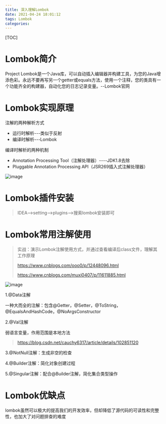 ```yaml
---
title: 深入理解Lombok
date: 2021-04-24 18:01:12
tags: Lombok
categories:
---
```


[TOC]

<!--more-->

# Lombok简介

Project Lombok是一个Java库，可以自动插入编辑器并构建工具，为您的Java增添色彩。永远不要再写另一个getter或equals方法，使用一个注释，您的类具有一个功能齐全的构建器，自动化您的日志记录变量。--Lombok官网



# Lombok实现原理

注解的两种解析方式

- 运行时解析---类似于反射
- 编译时解析---Lombok

编译时解析的两种机制

- Annotation Processing Tool（注解处理器）----JDK1.8去除
- Pluggable Annotation Processing API（JSR269插入式注解处理器）

![image](/images/2020042401.png)

# Lombok插件安装

> IDEA-->setting-->plugins-->搜索lombok安装即可



# Lombok常用注解使用

> 实战：演示Lombok注解使用方式，并通过查看编译后class文件，理解其工作原理
>
> https://www.cnblogs.com/ooo0/p/12448096.html
>
> https://www.cnblogs.com/muxi0407/p/11611885.html

![image](/images/2020042402.png)

1.@Data注解

一种大而全的注解：包含@Getter，@Setter，@ToString，@EqualsAndHashCode，@NoArgsConstructor



2.@Val注解

弱语言变量，作用范围是本地方法

> https://blog.csdn.net/cauchy6317/article/details/102851120



3.@NotNull注解：生成非空的检查



4.@Builder注解：简化对象创建过程



5.@Singular注解：配合@Builder注解，简化集合类型操作

# Lombok优缺点

lombok虽然可以极大的提高我们的开发效率，但却降低了源代码的可读性和完整性，也加大了对问题排查的难度


